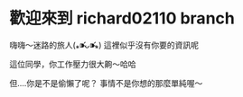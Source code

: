 #  歡迎來到 richard02110 branch

嗨嗨～迷路的旅人(⁎⁍̴̛ᴗ⁍̴̛⁎)
這裡似乎沒有你要的資訊呢

這位同學，你工作壓力很大齁～哈哈

但....你是不是偷懶了呢？
事情不是你想的那麼單純喔～
